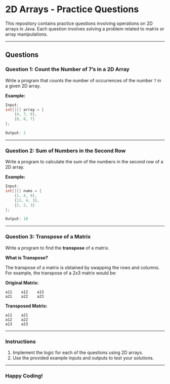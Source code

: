 # 2D Arrays - Practice Questions

This repository contains practice questions involving operations on 2D arrays in Java. Each question involves solving a problem related to matrix or array manipulations.

---

## **Questions**

### **Question 1: Count the Number of 7’s in a 2D Array**

Write a program that counts the number of occurrences of the number `7` in a given 2D array.

**Example:**
```java
Input: 
int[][] array = { 
    {4, 7, 8}, 
    {8, 8, 7} 
};

Output: 2
```

---

### **Question 2: Sum of Numbers in the Second Row**

Write a program to calculate the sum of the numbers in the second row of a 2D array.

**Example:**
```java
Input: 
int[][] nums = { 
    {1, 4, 9}, 
    {11, 4, 3}, 
    {2, 2, 3} 
};

Output: 18
```

---

### **Question 3: Transpose of a Matrix**

Write a program to find the **transpose** of a matrix. 

**What is Transpose?**

The transpose of a matrix is obtained by swapping the rows and columns. For example, the transpose of a 2x3 matrix would be:

**Original Matrix:**
```
a11    a12    a13
a21    a22    a23
```

**Transposed Matrix:**
```
a11    a21
a12    a22
a13    a23
```

---

### **Instructions**
1. Implement the logic for each of the questions using 2D arrays.
2. Use the provided example inputs and outputs to test your solutions.

---

### **Happy Coding!**